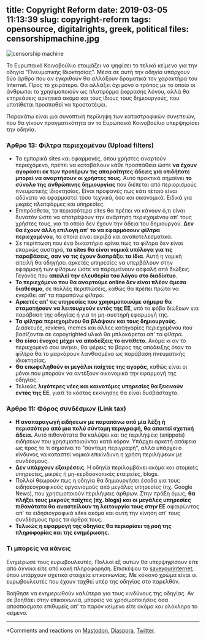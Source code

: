 title: Copyright Reform
date: 2019-03-05 11:13:39
slug: copyright-reform
tags: opensource, digitalrights, greek, political
files: censorshipmachine.jpg
---

![censorship machine](censorshipmachine.jpg)

Το Ευρωπαικό Κοινοβούλιο ετοιμάζει να ψηφίσει το τελικό κείμενο για την οδηγία "Πνευματικής Ιδιοκτησίας". Μέσα σε αυτή την οδηγία υπάρχουν δύο άρθρα που αν εγκριθούν θα αλλάξουν δραματικά τον χαρακτήρα του Internet. Προς το χειρότερο. Θα αλλάξει όχι μόνο ο τρόπος με το οποίο οι άνθρωποι το χρησιμοποιούν ως πλατφόρμα έκφρασης λόγου, αλλά θα επηρεάσεις αρνητικά ακόμα και τους ίδιους τους δημιουργούς, που υποτίθεται προσπαθεί να προστατέψει.

Παρακάτω είναι μια συνοπτική περίληψη των καταστροφικών συνεπειών, που θα γίνουν πραγματικότητα αν το Ευρωπαικό Κοινοβούλιο υπερψηφίσει την οδηγία.

### Άρθρο 13: Φίλτρα περιεχομένου (Upload filters)

* Τα εμπορικά sites και εφαρμογές, όπου χρήστες αναρτούν περιεχόμενο, πρέπει να καταβάλουν κάθε προσπάθεια ώστε **να έχουν αγοράσει εκ των προτέρων τις απαραίτητες άδειες για οτιδήποτε μπορεί να αναρτήσουν οι χρήστες τους**. Αυτό πρακτικά σημαίνει **το σύνολο της ανθρώπινης δημιουργίας** που διέπεται από περιορισμούς πνευματικής ιδιοκτησίας. Είναι προφανές πως κάτι τέτοιο είναι αδύνατο να εφαρμοστεί τόσο τεχνικά, όσο και οικονομικά. Ειδικά για μικρές πλατφόρμες και υπηρεσίες.
* Επιπρόσθετα, τα περισσότερα sites θα πρέπει να κάνουν ό,τι είναι δυνατόν ώστε να αποτρέψουν την ανάρτηση περιεχομένου απ' τους χρήστες τους, για το οποίο δεν έχουν την άδεια του δημιουργού. **Δεν θα έχουν άλλη επιλογή απ' το να εφαρμόσουν φίλτρα περιεχομένου**, τα οποία είναι ακριβά και αναποτελεσματικά.
* Σε περίπτωση που ένα δικαστήριο κρίνει πως τα φίλτρα δεν είναι επαρκώς αυστηρά, **τα sites θα είναι νομικά υπόλογα για τις παραβάσεις, σαν να τις έχουν διαπράξει τα ίδια**. Αυτή η νομική απειλή θα οδηγήσει αρκετές υπηρεσίες να υπερβάλουν στην εφαρμογή των φίλτρων ώστε να παραμείνουν ασφαλή από διώξεις. Γεγονός που **απειλεί την ελευθερία του λόγου στο διαδίκτυο**.
* **Το περιεχόμενο που θα αναρτούμε online δεν είναι πλέον άμεσα διαθέσιμο**, σε πολλές περιπτώσεις, καθώς θα πρέπει πρώτα να εγκριθεί απ' τα παραπάνω φίλτρα.
* **Αρκετές απ' τις υπηρεσίες που χρησιμοποιούμε σήμερα θα σταματήσουν να λειτουργούν εντός της ΕΕ**, υπό το φόβο διώξεων για παράβαση της οδηγίας ή για τη μη-αυστηρή εφαρμογή της.
* **Τα φίλτρα περιεχομένου θα βλάψουν και τους δημιουργούς.** Διασκευές, reviews, memes και άλλες κατηγορίες περιεχομένου που βασίζονται σε copoyrighted υλικό θα μπλοκάρεται απ' τα φίλτρα.
* **Θα είσαι ένοχος μέχρι να αποδείξεις το αντίθετο.** Ακόμα κι αν το περιεχόμενό σου ανήκει, θα φέρεις το βάρος της απόδειξης όταν τα φίλτρα θα το μαρκάρουν λανθασμένα ως παράβαση πνευματικής ιδιοκτησίας.
* **Θα επωφεληθούν οι μεγάλοι παίχτες της αγοράς**, καθώς είναι οι μόνοι που μπορούν να αντέξουν οικονομικά την εφαρμογή της οδηγίας.
* Τελικώς **λιγότερες νέες και καινοτόμες υπηρεσίες θα ξεκινούν εντός της ΕΕ**, γιατί το κόστος εκκίνησης θα είναι δυσβάσταχτο.

### Άρθρο 11: Φόρος συνδέσμων (Link tax)

* **Η αναπαραγωγή ειδήσεων με παραπάνω από μία λέξη ή περισσότερο από μια πολύ σύντομη περιγραφή, θα απαιτεί σχετική άδεια.** Αυτό πιθανότατα θα καλύψει και τις περιλήψεις (snippets) ειδήσεων που χρησιμοποιούνται κατά κόρον. Υπάρχει αρκετή ασάφεια ως προς το τι σημαίνει το "σύντομη περιγραφή", αλλά υπάρχει ο κίνδυνος να καταστεί νομικά επικίνδυνη η χρήση περιλήψεων με συνδέσμους.
* **Δεν υπάρχουν εξαιρέσεις**. Η οδηγία περιλαμβάνει ακόμα και ατομικές υπηρεσίες, μικρές ή μη-κερδοσκοπικές εταιρείες, blogs.
* Πολλοί θεωρούν πως η οδηγία θα δημιουργήσει έσοδα για τους ειδησεογραφικούς οργανισμούς από μεγάλες υπηρεσίες (πχ. Google News), που χρησιμοποιούν περιλήψεις άρθρων. Στην πράξη όμως, **θα πλήξει τους μικρούς παίχτες (πχ. blogs) και οι μεγάλες υπηρεσίες πιθανότατα θα αναστείλουν τη λειτουργία τους στην ΕΕ** αφαιρώντας απ' τα ειδησιογραφικά sites ακόμα και αυτή την κίνηση απ' τους συνδέσμους προς τα άρθρα τους.
* **Τελικώς η εφαρμογή της οδηγίας θα περιορίσει τη ροή της πληροφορίας και της ενημέρωσης.**

### Τι μπορείς να κάνεις

Ενημέρωσε τους ευρωβουλευτές. Πολλοί εξ αυτών θα υπερψηφίσουν είτε από άγνοια είτε από κακή πληροφόρηση. Επισκέψου το [saveyourinternet](https://saveyourinternet.eu/gr/), όπου υπάρχουν σχετικά στοιχεία επικοινωνίας. Με κόκκινο χρώμα είναι οι ευρωβουλευτές που έχουν ταχθεί υπέρ της οδηγίας στο παρελθόν.

Βοήθησε να ενημερωθούν καλύτερα για τους κινδύνους της οδηγίας. Αν σε βοηθάει στην επικοινωνία, μπορείς να χρησιμοποιήσεις όσα αποσπάσματα επιθυμείς απ' το παρόν κείμενο είτε ακόμα και ολόκληρο το κείμενο.

<hr>

*Comments and reactions on [Mastodon](https://libretooth.gr/@comzeradd/101697033952998203), [Diaspora](https://librenet.gr/posts/2262072), [Twitter](https://twitter.com/comzeradd/status/1102844413791924226).
